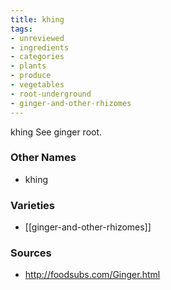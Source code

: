 ```yaml
---
title: khing
tags:
- unreviewed
- ingredients
- categories
- plants
- produce
- vegetables
- root-underground
- ginger-and-other-rhizomes
---
```

khing See ginger root.

### Other Names

* khing

### Varieties

* [[ginger-and-other-rhizomes]]

### Sources
* http://foodsubs.com/Ginger.html
